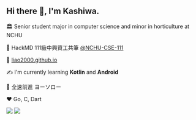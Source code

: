 ## Hi there 👋, I'm Kashiwa.

🏛 Senior student major in computer science and minor in horticulture at NCHU

📖 HackMD 111級中興資工共筆 [@NCHU-CSE-111](https://hackmd.io/@NCHU-CSE-111)

🔗 [liao2000.github.io](https://liao2000.github.io)

✍️ I'm currently learning **Kotlin** and **Android**

👊 全速前進 ヨーソロー

❤️ Go, C, Dart

![](https://github-profile-summary-cards.vercel.app/api/cards/repos-per-language?username=liao2000&theme=vue) ![](https://github-profile-summary-cards.vercel.app/api/cards/most-commit-language?username=liao2000&theme=vue)
